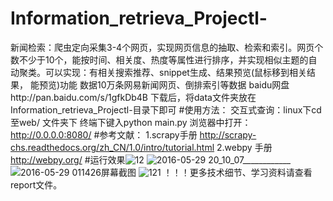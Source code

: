 # Information_retrieva_Projectl-
新闻检索：爬虫定向采集3-4个网页，实现网页信息的抽取、检索和索引。网页个数不少于10个，能按时间、相关度、热度等属性进行排序，并实现相似主题的自动聚类。可以实现：有相关搜索推荐、snippet生成、结果预览(鼠标移到相关结果， 能预览)功能
数据10万条网易新闻网页、倒排索引等数据 baidu网盘http://pan.baidu.com/s/1gfkDb4B 
    下载后，将data文件夹放在Information_retrieva_Projectl-目录下即可
#使用方法： 交互式查询：linux下cd 至web/ 文件夹下 终端下键入python main.py 浏览器中打开：http://0.0.0.0:8080/ #参考文献： 1.scrapy手册 http://scrapy-chs.readthedocs.org/zh_CN/1.0/intro/tutorial.html 2.webpy 手册 http://webpy.org/ #运行效果![12](https://user-images.githubusercontent.com/83235895/121847103-41160680-cd12-11eb-8525-7ce1153afb46.png)
![2016-05-29 20_10_07____________](https://user-images.githubusercontent.com/83235895/121847117-47a47e00-cd12-11eb-8322-0d6ee4077c70.png)
![2016-05-29 011426屏幕截图](https://user-images.githubusercontent.com/83235895/121847148-525f1300-cd12-11eb-9288-b2bb6c29bdb5.png)
![121](https://user-images.githubusercontent.com/83235895/121847157-58ed8a80-cd12-11eb-8b9f-19953f3791d1.png)
！！！更多技术细节、学习资料请查看report文件。

